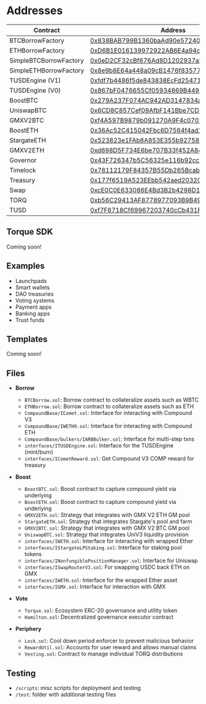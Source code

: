 # Addresses

| Contract       | Address       |
| -------------  | ------------- |
| BTCBorrowFactory      | [0x838BAB799B1360baAd90e572405650B9a1BFF57A](https://arbiscan.io/address/0x838BAB799B1360baAd90e572405650B9a1BFF57A) |
| ETHBorrowFactory      | [0xD6B1E016139972922AB6E4a94c065d5eCD8B18B1](https://arbiscan.io/address/0xD6B1E016139972922AB6E4a94c065d5eCD8B18B1) |
| SimpleBTCBorrowFactory      | [0x0eD2CF32cBf676Ad8D1202937aEE40FB3397d7bd](https://arbiscan.io/address/0x0eD2CF32cBf676Ad8D1202937aEE40FB3397d7bd) |
| SimpleETHBorrowFactory      | [0x8e9b8E64a448a09cB1476f835771E6A064e780b3](https://arbiscan.io/address/0x8e9b8E64a448a09cB1476f835771E6A064e780b3) |
| TUSDEngine (V1)     | [0xfdf7b4486f5de843838EcFd254711E06aF1f0641](https://arbiscan.io/address/0xfdf7b4486f5de843838EcFd254711E06aF1f0641) |
| TUSDEngine (V0)     | [0x867bF0476655Cf05934869B449a0be0ED534eA60](https://arbiscan.io/address/0x867bF0476655Cf05934869B449a0be0ED534eA60) |
| BoostBTC      | [0x279A237F074AC942AD3147834a3b8431b9a759dE](https://arbiscan.io/address/0x279A237F074AC942AD3147834a3b8431b9a759dE) |
| UniswapBTC      | [0x6CD8C857Cef09AfbF141Bbe7CD7df107B97A9c4b](https://arbiscan.io/address/0x6CD8C857Cef09AfbF141Bbe7CD7df107B97A9c4b) |
| GMXV2BTC      | [0xf4A597B9879b091270A9F4c07022ee7857A56A70](https://arbiscan.io/address/0xf4A597B9879b091270A9F4c07022ee7857A56A70) |
| BoostETH      | [0x36Ac52C415042Fbc6D7564f4ad1410094f214f92](https://arbiscan.io/address/0x36Ac52C415042Fbc6D7564f4ad1410094f214f92) |
| StargateETH      | [0x523823e1FAb8A853E355b927589d75f000dbA7a9](https://arbiscan.io/address/0x523823e1FAb8A853E355b927589d75f000dbA7a9) |
| GMXV2ETH      | [0xd698D5F734E6be707B33f452A840BA56159A81aD](https://arbiscan.io/address/0xd698D5F734E6be707B33f452A840BA56159A81aD) |
| Governor      | [0x43F726347b5C56325e116b92cc846C3cF50F16c7](https://arbiscan.io/address/0x43F726347b5C56325e116b92cc846C3cF50F16c7) |
| Timelock     | [0x78112179F84357B55Db265Bcabb8c9c6f1CcB850](https://arbiscan.io/address/0x78112179F84357B55Db265Bcabb8c9c6f1CcB850) |
| Treasury         | [0x177f6519A523EEbb542aed20320EFF9401bC47d0](https://arbiscan.io/address/0x177f6519A523EEbb542aed20320EFF9401bC47d0) |
| Swap     | [0xcE0C0E633086E4Bd3B2b4298D16b504490534411](https://arbiscan.io/address/0xcE0C0E633086E4Bd3B2b4298D16b504490534411) |
| TORQ         | [0xb56C29413AF8778977093B9B4947efEeA7136C36](https://arbiscan.io/token/0xb56c29413af8778977093b9b4947efeea7136c36) |
| TUSD     | [0xf7F6718Cf69967203740cCb431F6bDBff1E0FB68](https://arbiscan.io/token/0xf7f6718cf69967203740ccb431f6bdbff1e0fb68) |

## Torque SDK
Coming soon!

## Examples
- Launchpads
- Smart wallets
- DAO treasuries
- Voting systems
- Payment apps
- Banking apps
- Trust funds

## Templates
Coming soon!

## Files

- **Borrow**
  - `BTCBorrow.sol`: Borrow contract to collateralize assets such as WBTC
  - `ETHBorrow.sol`: Borrow contract to collateralize assets such as ETH
  - `CompoundBase/IComet.sol`: Interface for interacting with Compound V3
  - `CompoundBase/IWETH9.sol`: Interface for interacting with Compound ETH
  - `CompoundBase/bulkers/IARBBulker.sol`: Interface for multi-step txns
  - `interfaces/ITUSDEngine.sol`: Interface for the TUSDEngine (mint/burn)
  - `interfaces/ICometReward.sol`: Get Compound V3 COMP reward for treasury

- **Boost**
  - `BoostBTC.sol`: Boost contract to capture compound yield via underlying
  - `BoostETH.sol`: Boost contract to capture compound yield via underlying
  - `GMXV2ETH.sol`: Strategy that integrates with GMX V2 ETH GM pool
  - `StargateETH.sol`: Strategy that integrates Stargate's pool and farm
  - `GMXV2BTC.sol`: Strategy that integrates with GMX V2 BTC GM pool
  - `UniswapBTC.sol`: Strategy that integrates UniV3 liquidity provision
  - `interfaces/IWETH.sol`: Interface for interacting with wrapped Ether
  - `interfaces/IStargateLPStaking.sol`: Interface for staking pool tokens
  - `interfaces/INonfungiblePositionManager.sol`: Interface for Uniswap
  - `interfaces/ISwapRouterV3.sol`: For swapping USDC back ETH on GMX
  - `interfaces/IWETH.sol`: Interface for the wrapped Ether asset
  - `interfaces/IGMX.sol`: Interface for interaction with GMX

<!-- - **Farm**
  - `USDFarm.sol`: Uniswap LP NFT staking pool to incentivize liquidity -->

- **Vote**
  - `Torque.sol`: Ecosystem ERC-20 governance and utility token
  - `Hamilton.sol`: Decentralized governance executor contract

- **Periphery**
  - `Lock.sol`: Cool down period enforcer to prevent malicious behavior
  - `RewardUtil.sol`: Accounts for user reward and allows manual claims
  - `Vesting.sol`: Contract to manage individual TORQ distributions

## Testing

- `/scripts`: misc scripts for deployment and testing
- `/test`: folder with additional testing files
